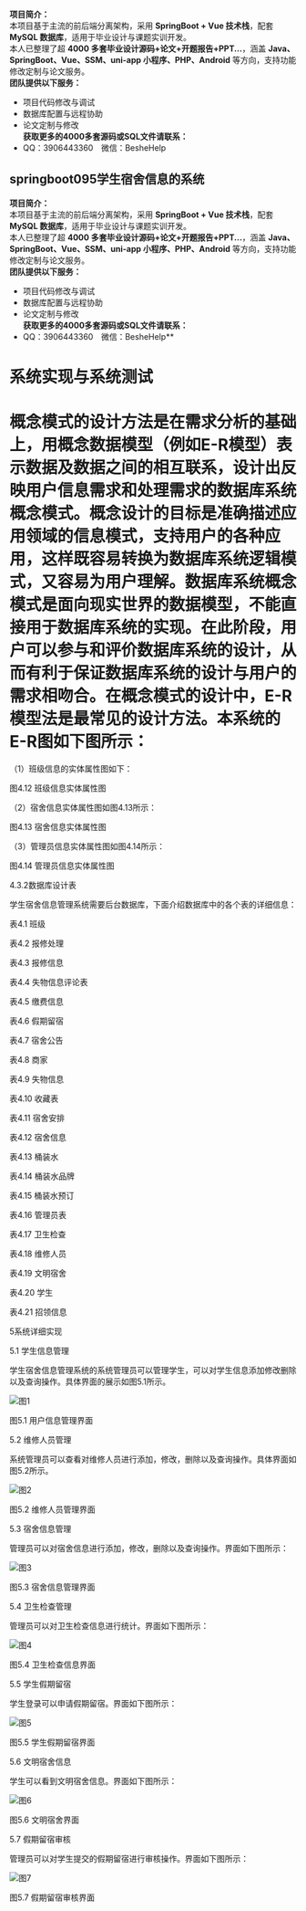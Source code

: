 **项目简介：**  
本项目基于主流的前后端分离架构，采用 **SpringBoot + Vue 技术栈**，配套 **MySQL 数据库**，适用于毕业设计与课题实训开发。  
本人已整理了超 **4000 多套毕业设计源码+论文+开题报告+PPT...**，涵盖 **Java、SpringBoot、Vue、SSM、uni-app 小程序、PHP、Android** 等方向，支持功能修改定制与论文服务。  
**团队提供以下服务：**  
- 项目代码修改与调试  
- 数据库配置与远程协助  
- 论文定制与修改  
**获取更多的4000多套源码或SQL文件请联系：**  
- QQ：3906443360 微信：BesheHelp


## springboot095学生宿舍信息的系统

**项目简介：**  
本项目基于主流的前后端分离架构，采用 **SpringBoot + Vue 技术栈**，配套 **MySQL 数据库**，适用于毕业设计与课题实训开发。  
本人已整理了超 **4000 多套毕业设计源码+论文+开题报告+PPT...**，涵盖 **Java、SpringBoot、Vue、SSM、uni-app 小程序、PHP、Android** 等方向，支持功能修改定制与论文服务。  
**团队提供以下服务：**  
- 项目代码修改与调试  
- 数据库配置与远程协助  
- 论文定制与修改  
**获取更多的4000多套源码或SQL文件请联系：**  
- QQ：3906443360 微信：BesheHelp**


# 系统实现与系统测试

# 概念模式的设计方法是在需求分析的基础上，用概念数据模型（例如E-R模型）表示数据及数据之间的相互联系，设计出反映用户信息需求和处理需求的数据库系统概念模式。概念设计的目标是准确描述应用领域的信息模式，支持用户的各种应用，这样既容易转换为数据库系统逻辑模式，又容易为用户理解。数据库系统概念模式是面向现实世界的数据模型，不能直接用于数据库系统的实现。在此阶段，用户可以参与和评价数据库系统的设计，从而有利于保证数据库系统的设计与用户的需求相吻合。在概念模式的设计中，E-R模型法是最常见的设计方法。本系统的E-R图如下图所示：

（1）班级信息的实体属性图如下：

图4.12  班级信息实体属性图

（2）宿舍信息实体属性图如图4.13所示：

图4.13  宿舍信息实体属性图

（3）管理员信息实体属性图如图4.14所示：

图4.14 管理员信息实体属性图

4.3.2数据库设计表

学生宿舍信息管理系统需要后台数据库，下面介绍数据库中的各个表的详细信息：

表4.1 班级

表4.2 报修处理

表4.3 报修信息

表4.4 失物信息评论表

表4.5 缴费信息

表4.6 假期留宿

表4.7 宿舍公告

表4.8 商家

表4.9 失物信息

表4.10 收藏表

表4.11 宿舍安排

表4.12 宿舍信息

表4.13 桶装水

表4.14 桶装水品牌

表4.15 桶装水预订

表4.16 管理员表

表4.17 卫生检查

表4.18 维修人员

表4.19 文明宿舍

表4.20 学生

表4.21 招领信息

5系统详细实现

5.1 学生信息管理

学生宿舍信息管理系统的系统管理员可以管理学生，可以对学生信息添加修改删除以及查询操作。具体界面的展示如图5.1所示。

![图1](images/image_0.png)

图5.1 用户信息管理界面

5.2 维修人员管理

系统管理员可以查看对维修人员进行添加，修改，删除以及查询操作。具体界面如图5.2所示。

![图2](images/image_1.png)

图5.2 维修人员管理界面

5.3 宿舍信息管理

管理员可以对宿舍信息进行添加，修改，删除以及查询操作。界面如下图所示：

![图3](images/image_2.png)

图5.3 宿舍信息管理界面

5.4 卫生检查管理

管理员可以对卫生检查信息进行统计。界面如下图所示：

![图4](images/image_3.png)

图5.4 卫生检查信息界面

5.5 学生假期留宿

学生登录可以申请假期留宿。界面如下图所示：

![图5](images/image_4.png)

图5.5 学生假期留宿界面

5.6 文明宿舍信息

学生可以看到文明宿舍信息。界面如下图所示：

![图6](images/image_5.png)

图5.6 文明宿舍界面

5.7 假期留宿审核

管理员可以对学生提交的假期留宿进行审核操作。界面如下图所示：

![图7](images/image_6.png)

图5.7 假期留宿审核界面

